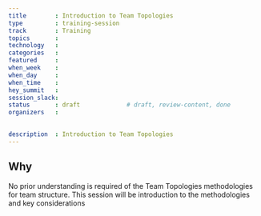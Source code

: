 ```yaml
---
title        : Introduction to Team Topologies
type         : training-session
track        : Training
topics       : 
technology   :
categories   :
featured     : 
when_week    : 
when_day     :
when_time    : 
hey_summit   :
session_slack:
status       : draft             # draft, review-content, done
organizers   : 
        

description  : Introduction to Team Topologies
---
```


## Why

No prior understanding is required of the Team Topologies methodologies for team structure. This session will be introduction to the methodologies and key considerations
